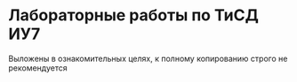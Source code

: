 # Лабораторные работы по ТиСД ИУ7
Выложены в ознакомительных целях, к полному копированию строго не рекомендуется
